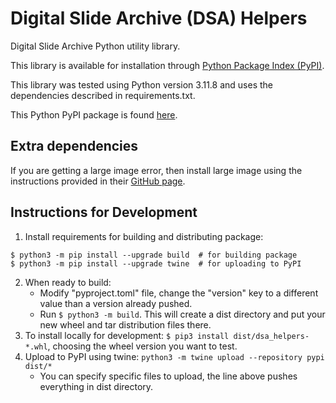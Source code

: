 # Digital Slide Archive (DSA) Helpers
Digital Slide Archive Python utility library.

This library is available for installation through [Python Package Index (PyPI)](https://pypi.org/).

This library was tested using Python version 3.11.8 and uses the dependencies described in requirements.txt.

This Python PyPI package is found [here](https://pypi.org/project/dsa-helpers/).

## Extra dependencies
If you are getting a large image error, then install large image using the instructions provided in their [GitHub page](https://github.com/girder/large_image#:~:text=pip%20install%20large%2Dimage%5Ball%5D%20%2D%2Dfind%2Dlinks%20https%3A//girder.github.io/large_image_wheels).

## Instructions for Development
1. Install requirements for building and distributing package:
```
$ python3 -m pip install --upgrade build  # for building package
$ python3 -m pip install --upgrade twine  # for uploading to PyPI
```
2. When ready to build:
    - Modify "pyproject.toml" file, change the "version" key to a different value than a version already pushed.
    - Run ```$ python3 -m build```. This will create a dist directory and put your new wheel and tar distribution files there.
3. To install locally for development: ```$ pip3 install dist/dsa_helpers-*.whl```, choosing the wheel version you want to test.
4. Upload to PyPI using twine: ```python3 -m twine upload --repository pypi dist/*```
    * You can specify specific files to upload, the line above pushes everything in dist directory.